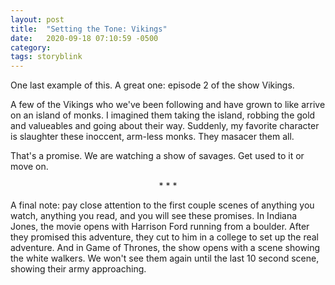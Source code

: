 ```yaml
---
layout: post
title:  "Setting the Tone: Vikings"
date:   2020-09-18 07:10:59 -0500
category: 
tags: storyblink
---
```

One last example of this. A great one: episode 2 of the show Vikings.

A few of the Vikings who we've been following and have grown to like arrive on an island of monks. I imagined them taking the island, robbing the gold and valueables and going about their way. Suddenly, my favorite character is slaughter these inoccent, arm-less monks. They masacer them all.

That's a promise. We are watching a show of savages. Get used to it or move on.

<p style="text-align: center;"> * * * </p>

A final note: pay close attention to the first couple scenes of anything you watch, anything you read, and you will see these promises. In Indiana Jones, the movie opens with Harrison Ford running from a boulder. After they promised this adventure, they  cut to him in a college to set up the real adventure. And in Game of Thrones, the show opens with a scene showing the white walkers. We won't see them again until the last 10 second scene, showing their army approaching.